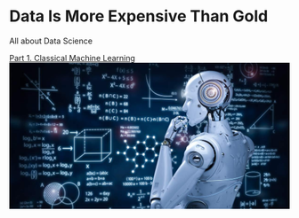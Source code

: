 # Data Is More Expensive Than Gold
All about Data Science

[Part 1. Classical Machine Learning](https://drive.google.com/open?id=1V3X8XL1jWsDS4xjE2LCQcCzqeSBu0ptSsOXxeZ7vKYc)
![alt text](https://github.com/raminhashimzade/datascience/blob/master/background1.jpg)


